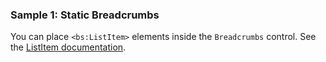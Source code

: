 ### Sample 1: Static Breadcrumbs

You can place `<bs:ListItem>` elements inside the `Breadcrumbs` control. See the [ListItem documentation](ListItem).